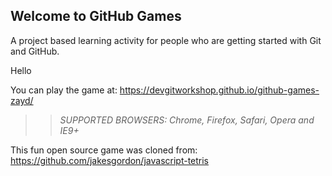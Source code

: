 ## Welcome to GitHub Games

A project based learning activity for people who are getting started with Git and GitHub.

Hello

You can play the game at: https://devgitworkshop.github.io/github-games-zayd/

>> _*SUPPORTED BROWSERS*: Chrome, Firefox, Safari, Opera and IE9+_

This fun open source game was cloned from: https://github.com/jakesgordon/javascript-tetris
